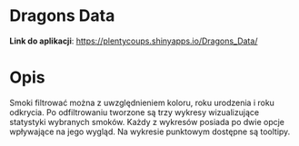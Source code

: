 # Dragons Data

**Link do aplikacji**: https://plentycoups.shinyapps.io/Dragons_Data/

# Opis

Smoki filtrować można z uwzględnieniem koloru, roku urodzenia i roku odkrycia. Po odfiltrowaniu tworzone są trzy wykresy wizualizujące statystyki wybranych smoków. Każdy z wykresów posiada po dwie opcje wpływające na jego wygląd. Na wykresie punktowym dostępne są tooltipy.